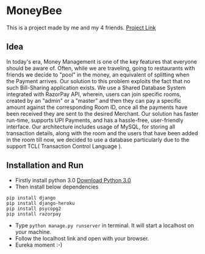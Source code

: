 # MoneyBee
This is a project made by me and my 4 friends. <a href="https://github.com/CodingCorpse/money-B">Project Link</a>

## Idea
In today's era, Money Management is one of the key features that everyone should be aware of. Often, while we are traveling, going to restaurants with friends we decide to "pool" in the money, an equivalent of splitting when the Payment arrives. Our solution to this problem exploits the fact that no such Bill-Sharing application exists. We use a Shared Database System integrated with RazorPay API, wherein, users can join specific rooms, created by an "admin" or a "master" and then they can pay a specific amount against the corresponding Room ID, once all the payments have been received they are sent to the desired Merchant. Our solution has faster run-time, supports UPI Payments, and has a hassle-free, user-friendly interface. Our architecture includes usage of MySQL, for storing all transaction details, along with the room and the users that have been added in the room till now, we decided to use a database particularly due to the support TCL( Transaction Control Language ).

## Installation and Run
- Firstly install python 3.0 [Download Python 3.0](https://www.python.org/downloads/)
- Then install below dependencies
```
pip install django
pip install django-heroku
pip install psycopg2
pip install razorpay
```
- Type `python manage.py runserver` in terminal. It will start a localhost on your machine.
- Follow the localhost link and open with your browser.
- Eureka moment :-)
